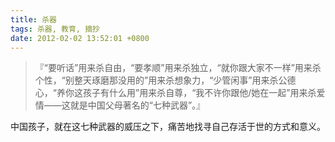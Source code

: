 ```yaml
---
title: 杀器
tags: 杀器, 教育, 摘抄
date: 2012-02-02 13:52:01 +0800
---
```



> 『“要听话”用来杀自由，“要孝顺”用来杀独立，“就你跟大家不一样”用来杀个性，“别整天琢磨那没用的”用来杀想象力，“少管闲事”用来杀公德心，“养你这孩子有什么用”用来杀自尊，“我不许你跟他/她在一起”用来杀爱情——这就是中国父母著名的“七种武器”。』

中国孩子，就在这七种武器的威压之下，痛苦地找寻自己存活于世的方式和意义。

